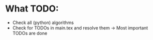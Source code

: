 # What TODO:
- Check all (python) algorithms
- Check for TODOs in main.tex and resolve them -> Most important TODOs are done